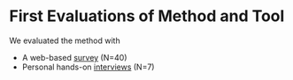 # First Evaluations of Method and Tool

We evaluated the method with

- A web-based [survey](survey) (N=40)
- Personal hands-on [interviews](interviews) (N=7)
